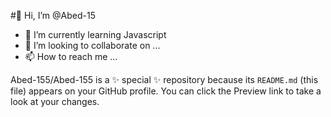 #👋 Hi, I’m @Abed-15
- 🌱 I’m currently learning Javascript
- 💞️ I’m looking to collaborate on ...
- 📫 How to reach me ...


Abed-155/Abed-155 is a ✨ special ✨ repository because its `README.md` (this file) appears on your GitHub profile.
You can click the Preview link to take a look at your changes.

